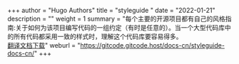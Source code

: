 +++
author = "Hugo Authors"
title = "styleguide "
date = "2022-01-21"
description = ""
weight = 1
summary = "每个主要的开源项目都有自己的风格指南:关于如何为该项目编写代码的一组约定（有时是任意的）。当一个大型代码库中的所有代码都采用一致的样式时，理解这个代码库要容易得多。<br/>[翻译文档下载](https://gitcode.net/gitcode/docs-cn/styleguide-docs-cn/-/archive/master/styleguide-docs-cn-master.zip)"
weburl = "https://gitcode.gitcode.host/docs-cn/styleguide-docs-cn/"
+++
